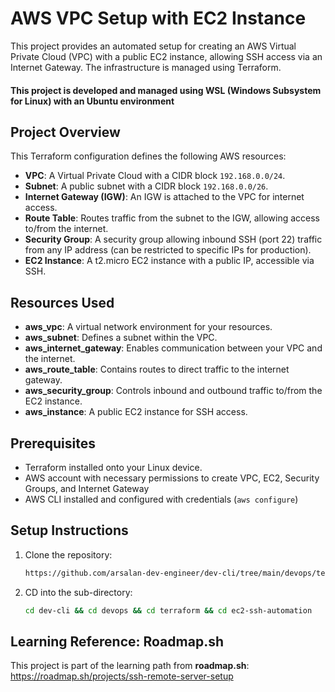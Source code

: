 
# AWS VPC Setup with EC2 Instance

This project provides an automated setup for creating an AWS Virtual Private Cloud (VPC) with a public EC2 instance, allowing SSH access via an Internet Gateway. The infrastructure is managed using Terraform.

#### This project is developed and managed using WSL (Windows Subsystem for Linux) with an Ubuntu environment

## Project Overview

This Terraform configuration defines the following AWS resources:
- **VPC**: A Virtual Private Cloud with a CIDR block `192.168.0.0/24`.
- **Subnet**: A public subnet with a CIDR block `192.168.0.0/26`.
- **Internet Gateway (IGW)**: An IGW is attached to the VPC for internet access.
- **Route Table**: Routes traffic from the subnet to the IGW, allowing access to/from the internet.
- **Security Group**: A security group allowing inbound SSH (port 22) traffic from any IP address (can be restricted to specific IPs for production).
- **EC2 Instance**: A t2.micro EC2 instance with a public IP, accessible via SSH.

## Resources Used

- **aws_vpc**: A virtual network environment for your resources.
- **aws_subnet**: Defines a subnet within the VPC.
- **aws_internet_gateway**: Enables communication between your VPC and the internet.
- **aws_route_table**: Contains routes to direct traffic to the internet gateway.
- **aws_security_group**: Controls inbound and outbound traffic to/from the EC2 instance.
- **aws_instance**: A public EC2 instance for SSH access.


## Prerequisites

- Terraform installed onto your Linux device.
- AWS account with necessary permissions to create VPC, EC2, Security Groups, and Internet Gateway
- AWS CLI installed and configured with credentials (`aws configure`)

## Setup Instructions

1. Clone the repository:
   ```bash
   https://github.com/arsalan-dev-engineer/dev-cli/tree/main/devops/terraform/ec2-ssh-automation
   ```

2. CD into the sub-directory:
    ```bash
   cd dev-cli && cd devops && cd terraform && cd ec2-ssh-automation
    ```
    
## Learning Reference: Roadmap.sh

This project is part of the learning path from **roadmap.sh**: https://roadmap.sh/projects/ssh-remote-server-setup
